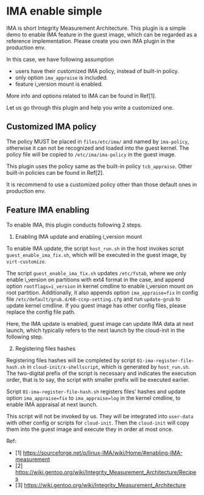 # IMA enable simple

IMA is short Integrity Measurement Architecture. This plugin is a simple demo to enable IMA feature in the guest image, which can be regarded as a reference implementation. Please create you own IMA plugin in the production env.

In this case, we have following assumption
- users have their customized IMA policy, instead of built-in policy. 
- only option `ima_appraise` is included.
- feature i_version mount is enabled.

More info and options related to IMA can be found in Ref[1]. 

Let us go through this plugin and help you write a customized one.

## Customized IMA policy

The policy MUST be placed in `files/etc/ima/` and named by `ima-policy`, otherwise it can not be recognized and loaded into the guest kernel. The policy file will be copied to `/etc/ima/ima-policy` in the guest image.

This plugin uses the policy same as the built-in policy `tcb_appraise`. Other built-in policies can be found in Ref[2].

It is recommend to use a customized policy other than those default ones in production env.

## Feature IMA enabling

To enable IMA, this plugin conducts following 2 steps.

1. Enabling IMA update and enabling i_version mount

To enable IMA update, the script `host_run.sh` in the host invokes script `guest_enable_ima_fix.sh`, which will be executed in the guest image, by `virt-customize`.

The script `guest_enable_ima_fix.sh` updates `/etc/fstab`, where we only enable i_version on partitions with ext4 format in the case, and append option `rootflags=i_version` in kernel cmdline to enable i_version mount on root partition. Additionally, it also appends option `ima_appraise=fix` in config file `/etc/default/grub.d/60-ccnp-setting.cfg` and run `update-grub` to update kernel cmdline. If you guest image has other config files, please replace the config file path. 

Here, the IMA update is enabled, guest image can update IMA data at next launch, which typically refers to the next launch by the cloud-init in the following step.

2. Registering files hashes

Registering files hashes will be completed by script `01-ima-register-file-hash.sh` in `cloud-init/x-shellscript`, which is generated by `host_run.sh`. The two-digital prefix of the script is necessary and indicates the execution order, that is to say, the script with smaller prefix will be executed earlier.

Script `01-ima-register-file-hash.sh` registers files' hashes and update option `ima_appraise=fix` to `ima_appraise=log` in the kernel cmdline, to enable IMA appraisal at next launch.

This script will not be invoked by us. They will be integrated into `user-data` with other config or scripts for `cloud-init`. Then the `cloud-init` will copy them into the guest image and execute they in order at most once.

Ref:
- [1] https://sourceforge.net/p/linux-IMA/wiki/Home/#enabling-IMA-measurement
- [2] https://wiki.gentoo.org/wiki/Integrity_Measurement_Architecture/Recipes
- [3] https://wiki.gentoo.org/wiki/Integrity_Measurement_Architecture
